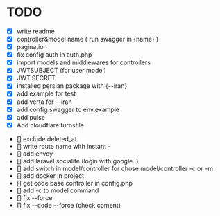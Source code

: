 # TODO

- [x] write readme
- [x] controller&model name ( run swagger in {name} )
- [x] pagination
- [x] fix config auth in auth.php
- [x] import models and middlewares for controllers
- [x] JWTSUBJECT (for user model)
- [x] JWT:SECRET
- [x] installed persian package with {--iran}
- [x] add example for test
- [x] add verta for --iran
- [x] add config swagger to env.example
- [x] add pulse
- [x] Add cloudflare turnstile
- [] exclude deleted_at
- [] write route name with instant -
- [] add envoy
- [] add laravel socialite (login with google..)
- [] add switch in model/controller for chose model/controller -c or -m
- [] add docker in project
- [] get code base controller in config.php
- [] add -c to model command
- [] fix --force
- [] fix --code --force (check coment)
